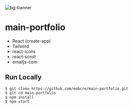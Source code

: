 ![bg-banner](https://user-images.githubusercontent.com/88697509/199711934-b17c9fec-c909-4e1f-9bf0-48ccd1ebeb44.png)

# main-portfolio

- React (create-app)
- Tailwind
- react-icons
- react-scroll
- emailjs-com

## Run Locally

```
$ git clone https://github.com/eobcre/main-portfolio.git
$ git cd main-portfolio
$ npm install
$ npm start
```
